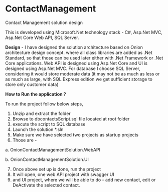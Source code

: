 # ContactManagement
Contact Management solution design

This is developed using Microsoft.Net technology stack - C#, Asp.Net MVC, Asp.Net Core Web API, SQL Server.

**Design** - 
  I have designed the solution architecture based on Onion architecture design concept.
where all class libraries are added as .Net Standard, so that those can be used later either with .Net Framework or .Net Core applications.
Web API is designed using Asp.Net Core and UI is designed using Asp.Net MVC.
For database I choose SQL Server, considering it would store moderate data (it may not be as much as less or as much as large, with SQL Express edition we get sufficient storage to store only customer data)

**How to Run the application ?**

To run the project follow below steps,
1. Unzip and extract the folder
2. Browse to dbcontactsScript.sql file located at root folder
3. execute the script to SQL database
4. Launch the solution *.sln
5. Make sure we have selected two projects as startup projects
6. Those are -
 
  a. OnionContactManagementSolution.WebAPI
  
  b. OnionContactManagementSolution.UI
  
7. Once above set up is done, run the project
8. It will open, one web API project with swagger UI
9. and UI project, where we will be able to do - add new contact, edit or DeActivate the selected contact.

